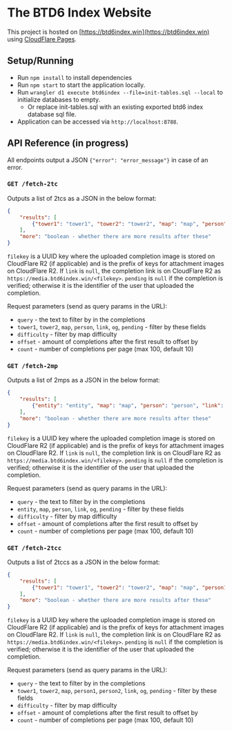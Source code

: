 # The BTD6 Index Website
This project is hosted on [https://btd6index.win](https://btd6index.win) using [CloudFlare Pages](https://developers.cloudflare.com/pages/).
## Setup/Running
- Run `npm install` to install dependencies 
- Run `npm start` to start the application locally.
- Run `wrangler d1 execute btd6index --file=init-tables.sql --local` to initialize databases to empty.
  - Or replace init-tables.sql with an existing exported btd6 index database sql file.
- Application can be accessed via `http://localhost:8788`.
## API Reference (in progress)
All endpoints output a JSON `{"error": "error_message"}` in case of an error.
### `GET /fetch-2tc`
Outputs a list of 2tcs as a JSON in the below format:
```json
{
    "results": [
        {"tower1": "tower1", "tower2": "tower2", "map": "map", "person": "person", "link": "link", "og": "og", "pending": "pending", "filekey": "filekey"}
    ],
    "more": "boolean - whether there are more results after these"
}
```
`filekey` is a UUID key where the uploaded completion image is stored on CloudFlare R2 (if applicable) and is the prefix of keys for attachment images on CloudFlare R2. If `link` is `null`, the completion link is on CloudFlare R2 as `https://media.btd6index.win/<filekey>`. `pending` is `null` if the completion is verified; otherwise it is the identifier of the user that uploaded the completion.

Request parameters (send as query params in the URL):
- `query` - the text to filter by in the completions
- `tower1`, `tower2`, `map`, `person`, `link`, `og`, `pending` - filter by these fields
- `difficulty` - filter by map difficulty
- `offset` - amount of completions after the first result to offset by
- `count` - number of completions per page (max 100, default 10)

### `GET /fetch-2mp`
Outputs a list of 2mps as a JSON in the below format:
```json
{
    "results": [
        {"entity": "entity", "map": "map", "person": "person", "link": "link", "og": "og", "pending": "pending", "filekey": "filekey"}
    ],
    "more": "boolean - whether there are more results after these"
}
```
`filekey` is a UUID key where the uploaded completion image is stored on CloudFlare R2 (if applicable) and is the prefix of keys for attachment images on CloudFlare R2. If `link` is `null`, the completion link is on CloudFlare R2 as `https://media.btd6index.win/<filekey>`. `pending` is `null` if the completion is verified; otherwise it is the identifier of the user that uploaded the completion.

Request parameters (send as query params in the URL):
- `query` - the text to filter by in the completions
- `entity`, `map`, `person`, `link`, `og`, `pending` - filter by these fields
- `difficulty` - filter by map difficulty
- `offset` - amount of completions after the first result to offset by
- `count` - number of completions per page (max 100, default 10)

### `GET /fetch-2tcc`
Outputs a list of 2tccs as a JSON in the below format:
```json
{
    "results": [
        {"tower1": "tower1", "tower2": "tower2", "map": "map", "person1": "person1", "person2": "person2", "link": "link", "og": "og", "pending": "pending", "filekey": "filekey"}
    ],
    "more": "boolean - whether there are more results after these"
}
```
`filekey` is a UUID key where the uploaded completion image is stored on CloudFlare R2 (if applicable) and is the prefix of keys for attachment images on CloudFlare R2. If `link` is `null`, the completion link is on CloudFlare R2 as `https://media.btd6index.win/<filekey>`. `pending` is `null` if the completion is verified; otherwise it is the identifier of the user that uploaded the completion.

Request parameters (send as query params in the URL):
- `query` - the text to filter by in the completions
- `tower1`, `tower2`, `map`, `person1`, `person2`, `link`, `og`, `pending` - filter by these fields
- `difficulty` - filter by map difficulty
- `offset` - amount of completions after the first result to offset by
- `count` - number of completions per page (max 100, default 10)
